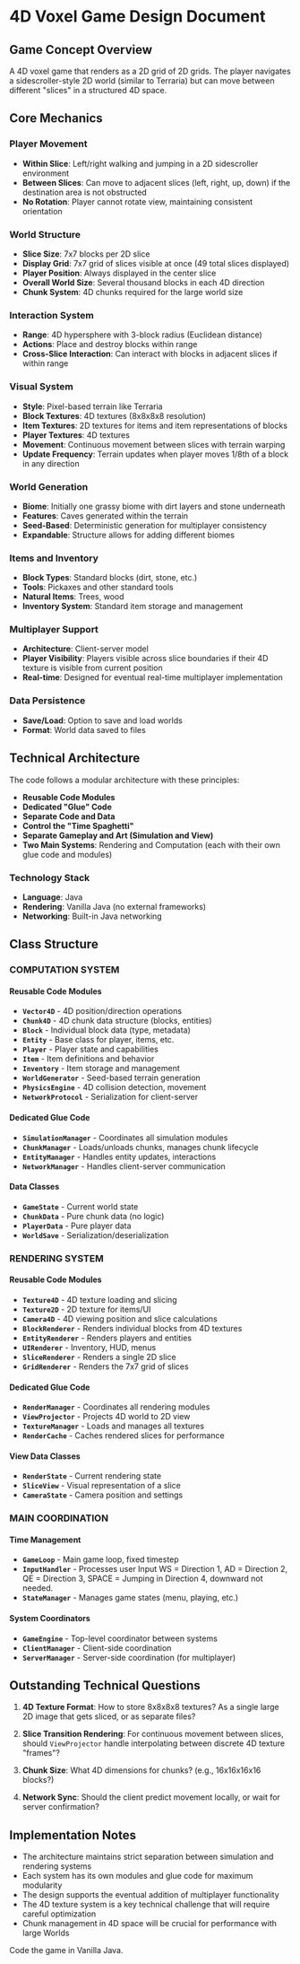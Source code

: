 # 4D Voxel Game Design Document

## Game Concept Overview

A 4D voxel game that renders as a 2D grid of 2D grids. The player navigates a sidescroller-style 2D world (similar to Terraria) but can move between different "slices" in a structured 4D space.

## Core Mechanics

### Player Movement
- **Within Slice**: Left/right walking and jumping in a 2D sidescroller environment
- **Between Slices**: Can move to adjacent slices (left, right, up, down) if the destination area is not obstructed
- **No Rotation**: Player cannot rotate view, maintaining consistent orientation

### World Structure
- **Slice Size**: 7x7 blocks per 2D slice
- **Display Grid**: 7x7 grid of slices visible at once (49 total slices displayed)
- **Player Position**: Always displayed in the center slice
- **Overall World Size**: Several thousand blocks in each 4D direction
- **Chunk System**: 4D chunks required for the large world size

### Interaction System
- **Range**: 4D hypersphere with 3-block radius (Euclidean distance)
- **Actions**: Place and destroy blocks within range
- **Cross-Slice Interaction**: Can interact with blocks in adjacent slices if within range

### Visual System
- **Style**: Pixel-based terrain like Terraria
- **Block Textures**: 4D textures (8x8x8x8 resolution)
- **Item Textures**: 2D textures for items and item representations of blocks
- **Player Textures**: 4D textures
- **Movement**: Continuous movement between slices with terrain warping
- **Update Frequency**: Terrain updates when player moves 1/8th of a block in any direction

### World Generation
- **Biome**: Initially one grassy biome with dirt layers and stone underneath
- **Features**: Caves generated within the terrain
- **Seed-Based**: Deterministic generation for multiplayer consistency
- **Expandable**: Structure allows for adding different biomes

### Items and Inventory
- **Block Types**: Standard blocks (dirt, stone, etc.)
- **Tools**: Pickaxes and other standard tools
- **Natural Items**: Trees, wood
- **Inventory System**: Standard item storage and management

### Multiplayer Support
- **Architecture**: Client-server model
- **Player Visibility**: Players visible across slice boundaries if their 4D texture is visible from current position
- **Real-time**: Designed for eventual real-time multiplayer implementation

### Data Persistence
- **Save/Load**: Option to save and load worlds
- **Format**: World data saved to files

## Technical Architecture

The code follows a modular architecture with these principles:
- **Reusable Code Modules**
- **Dedicated "Glue" Code**
- **Separate Code and Data**
- **Control the "Time Spaghetti"**
- **Separate Gameplay and Art (Simulation and View)**
- **Two Main Systems**: Rendering and Computation (each with their own glue code and modules)

### Technology Stack
- **Language**: Java
- **Rendering**: Vanilla Java (no external frameworks)
- **Networking**: Built-in Java networking

## Class Structure

### COMPUTATION SYSTEM

#### Reusable Code Modules
- **`Vector4D`** - 4D position/direction operations
- **`Chunk4D`** - 4D chunk data structure (blocks, entities)
- **`Block`** - Individual block data (type, metadata)
- **`Entity`** - Base class for player, items, etc.
- **`Player`** - Player state and capabilities
- **`Item`** - Item definitions and behavior
- **`Inventory`** - Item storage and management
- **`WorldGenerator`** - Seed-based terrain generation
- **`PhysicsEngine`** - 4D collision detection, movement
- **`NetworkProtocol`** - Serialization for client-server

#### Dedicated Glue Code
- **`SimulationManager`** - Coordinates all simulation modules
- **`ChunkManager`** - Loads/unloads chunks, manages chunk lifecycle
- **`EntityManager`** - Handles entity updates, interactions
- **`NetworkManager`** - Handles client-server communication

#### Data Classes
- **`GameState`** - Current world state
- **`ChunkData`** - Pure chunk data (no logic)
- **`PlayerData`** - Pure player data
- **`WorldSave`** - Serialization/deserialization

### RENDERING SYSTEM

#### Reusable Code Modules
- **`Texture4D`** - 4D texture loading and slicing
- **`Texture2D`** - 2D texture for items/UI
- **`Camera4D`** - 4D viewing position and slice calculations
- **`BlockRenderer`** - Renders individual blocks from 4D textures
- **`EntityRenderer`** - Renders players and entities
- **`UIRenderer`** - Inventory, HUD, menus
- **`SliceRenderer`** - Renders a single 2D slice
- **`GridRenderer`** - Renders the 7x7 grid of slices

#### Dedicated Glue Code
- **`RenderManager`** - Coordinates all rendering modules
- **`ViewProjector`** - Projects 4D world to 2D view
- **`TextureManager`** - Loads and manages all textures
- **`RenderCache`** - Caches rendered slices for performance

#### View Data Classes
- **`RenderState`** - Current rendering state
- **`SliceView`** - Visual representation of a slice
- **`CameraState`** - Camera position and settings

### MAIN COORDINATION

#### Time Management
- **`GameLoop`** - Main game loop, fixed timestep
- **`InputHandler`** - Processes user Input WS = Direction 1, AD = Direction 2, QE = Direction 3, SPACE = Jumping in Direction 4, downward not needed.
- **`StateManager`** - Manages game states (menu, playing, etc.)

#### System Coordinators
- **`GameEngine`** - Top-level coordinator between systems
- **`ClientManager`** - Client-side coordination
- **`ServerManager`** - Server-side coordination (for multiplayer)

## Outstanding Technical Questions

1. **4D Texture Format**: How to store 8x8x8x8 textures? As a single large 2D image that gets sliced, or as separate files?

2. **Slice Transition Rendering**: For continuous movement between slices, should `ViewProjector` handle interpolating between discrete 4D texture "frames"?

3. **Chunk Size**: What 4D dimensions for chunks? (e.g., 16x16x16x16 blocks?)

4. **Network Sync**: Should the client predict movement locally, or wait for server confirmation?

## Implementation Notes

- The architecture maintains strict separation between simulation and rendering systems
- Each system has its own modules and glue code for maximum modularity
- The design supports the eventual addition of multiplayer functionality
- The 4D texture system is a key technical challenge that will require careful optimization
- Chunk management in 4D space will be crucial for performance with large Worlds


Code the game in Vanilla Java.